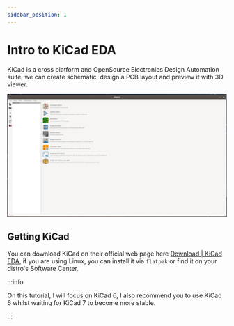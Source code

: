 ```yaml
---
sidebar_position: 1
---
```


# Intro to KiCad EDA

KiCad is a cross platform and OpenSource Electronics Design Automation suite, we can create schematic, design a PCB layout and preview it with 3D viewer.

![KiCad](./_assets/kicad-preview.png)

## Getting KiCad

You can download KiCad on their official web page here [Download | KiCad EDA](https://www.kicad.org/download/), if you are using Linux, you can install it via `flatpak` or find it on your distro's Software Center.

:::info

On this tutorial, I will focus on KiCad 6, I also recommend you to use KiCad 6 whilst waiting for KiCad 7 to become more stable.

:::
